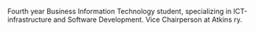 Fourth year Business Information Technology student, specializing in ICT-infrastructure and Software Development. Vice Chairperson at Atkins ry.
